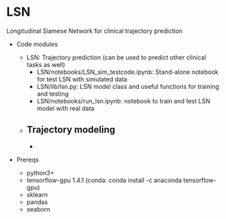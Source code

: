# LSN
Longitudinal Siamese Network for clinical trajectory prediction 
- Code modules
  - LSN: Trajectory prediction (can be used to predict other clinical tasks as well) 
    -  LSN/notebooks/LSN_sim_testcode.ipynb: Stand-alone notebook for test LSN with simulated data
    -  LSN/lib/lsn.py: LSN model class and useful functions for training and testing
    -  LSN/notebooks/run_lsn.ipynb: notebook to train and test LSN model with real data
  - Trajectory modeling 
    - 
    - 
  
- Prereqs 
  - python3+
  - tensorflow-gpu 1.4.1 (conda: conda install -c anaconda tensorflow-gpu)
  - sklearn
  - pandas
  - seaborn 

  
